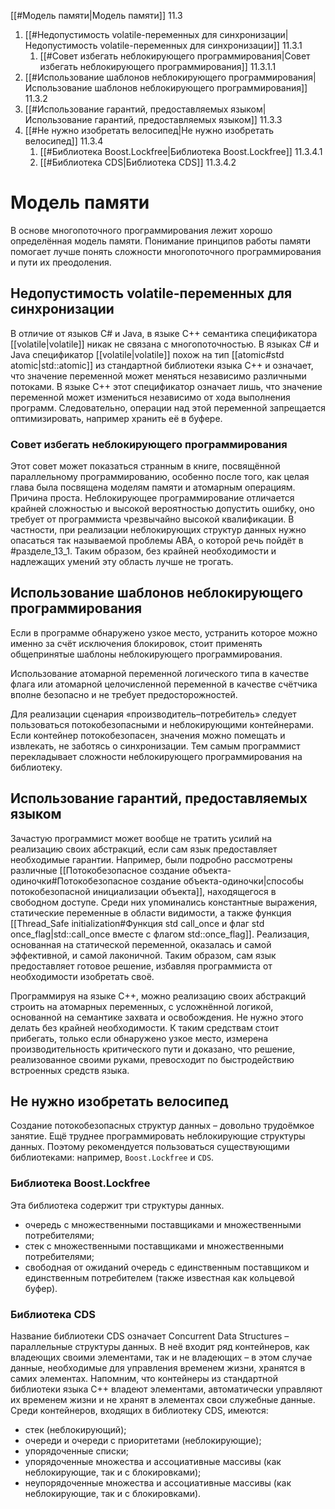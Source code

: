 
[[#Модель памяти|Модель памяти]] 11.3
1. [[#Недопустимость volatile-переменных для синхронизации|Недопустимость volatile-переменных для синхронизации]] 11.3.1
	1. [[#Совет избегать неблокирующего программирования|Совет избегать неблокирующего программирования]] 11.3.1.1
2. [[#Использование шаблонов неблокирующего программирования|Использование шаблонов неблокирующего программирования]] 11.3.2
3. [[#Использование гарантий, предоставляемых языком|Использование гарантий, предоставляемых языком]] 11.3.3
4. [[#Не нужно изобретать велосипед|Не нужно изобретать велосипед]] 11.3.4
	1. [[#Библиотека Boost.Lockfree|Библиотека Boost.Lockfree]] 11.3.4.1
	2. [[#Библиотека CDS|Библиотека CDS]] 11.3.4.2

# Модель памяти

В основе многопоточного программирования лежит хорошо определённая модель памяти. Понимание принципов работы памяти помогает лучше понять сложности многопоточного программирования и пути их преодоления.

## Недопустимость volatile-переменных для синхронизации

В отличие от языков C# и Java, в языке C++ семантика спецификатора [[volatile|volatile]] никак не связана с многопоточностью. В языках C# и Java спецификатор [[volatile|volatile]] похож на тип [[atomic#std atomic|std::atomic]] из стандартной библиотеки языка C++ и означает, что значение переменной может меняться независимо различными потоками. В языке C++ этот спецификатор означает лишь, что значение переменной может измениться независимо от хода выполнения программ. Следовательно, операции над этой переменной запрещается оптимизировать, например хранить её в буфере.

### Совет избегать неблокирующего программирования

Этот совет может показаться странным в книге, посвящённой параллельному программированию, особенно после того, как целая глава была посвящена моделям памяти и атомарным операциям. Причина проста. Неблокирующее программирование отличается крайней сложностью и высокой вероятностью допустить ошибку, оно требует от программиста чрезвычайно высокой квалификации. В частности, при реализации неблокирующих структур данных нужно опасаться так называемой проблемы ABA, о которой речь пойдёт в #разделе_13_1. Таким образом, без крайней необходимости и надлежащих умений эту область лучше не трогать.

## Использование шаблонов неблокирующего программирования

Если в программе обнаружено узкое место, устранить которое можно именно за счёт исключения блокировок, стоит применять общепринятые шаблоны неблокирующего программирования.

Использование атомарной переменной логического типа в качестве флага или атомарной целочисленной переменной в качестве счётчика вполне безопас­но и не требует предосторожностей.

Для реализации сценария «производитель–потребитель» следует пользоваться потокобезопасными и неблокирующими контейнерами. Если контейнер потокобезопасен, значения можно помещать и извлекать, не заботясь о синхронизации. Тем самым программист перекладывает сложности неблокирующего программирования на библиотеку.

## Использование гарантий, предоставляемых языком

Зачастую программист может вообще не тратить усилий на реализацию своих абстракций, если сам язык предоставляет необходимые гарантии. Например, были подробно рассмотрены различные [[Потокобезопасное создание объекта-одиночки#Потокобезопасное создание объекта-одиночки|способы потокобезопасной инициализации объекта]], находящегося в свободном доступе. Среди них упоминались константные выражения, статические переменные в области видимости, а также функция [[Thread_Safe initialization#Функция std call_once и флаг std once_flag|std::call_once вместе с флагом std::once_flag]]. Реализация, основанная на статической переменной, оказалась и самой эффективной, и самой лаконичной. Таким образом, сам язык предоставляет готовое решение, избавляя программиста от необходимости изобретать своё.

Программируя на языке C++, можно реализацию своих абстракций строить на атомарных переменных, с усложнённой логикой, основанной на семантике захвата и освобождения. Не нужно этого делать без крайней необходимости. К таким средствам стоит прибегать, только если обнаружено узкое место, измерена производительность критического пути и доказано, что решение, реализованное своими руками, превосходит по быстродействию встроенных средств языка.

## Не нужно изобретать велосипед

Создание потокобезопасных структур данных – довольно трудоёмкое занятие. Ещё труднее программировать неблокирующие структуры данных. Поэтому рекомендуется пользоваться существующими библиотеками: например, `Boost.Lockfree` и `CDS`.

### Библиотека Boost.Lockfree

Эта библиотека содержит три структуры данных.
* очередь с множественными поставщиками и множественными потребителями;
* стек с множественными поставщиками и множественными потребителями;
* свободная от ожиданий очередь с единственным поставщиком и единственным потребителем (также известная как кольцевой буфер).

### Библиотека CDS

Название библиотеки CDS означает Concurrent Data Structures – параллельные структуры данных. В неё входит ряд контейнеров, как владеющих своими элементами, так и не владеющих – в этом случае данные, необходимые для управления временем жизни, хранятся в самих элементах. Напомним, что контейнеры из стандартной библиотеки языка C++ владеют элементами, автоматически управляют их временем жизни и не хранят в элементах свои служебные данные. Среди контейнеров, входящих в библиотеку CDS, имеются:
* стек (неблокирующий);
* очереди и очереди с приоритетами (неблокирующие);
* упорядоченные списки;
* упорядоченные множества и ассоциативные массивы (как неблокирующие, так и с блокировками);
* неупорядоченные множества и ассоциативные массивы (как неблокирующие, так и с блокировками).

